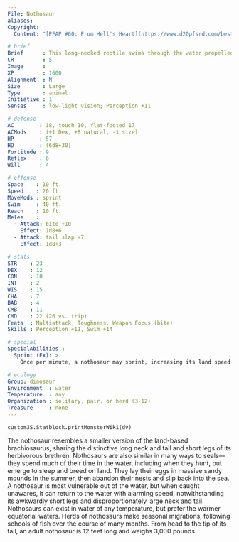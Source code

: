 ```yaml
---
File: Nothosaur
aliases:
Copyright:
  Content: "[PFAP #60: From Hell's Heart](https://www.d20pfsrd.com/bestiary/monster-listings/animals/dinosaur/nothosaur/)"

# brief
Brief      : This long-necked reptile swims through the water propelled by four paddle-like feet, whipping a long and slender tail behind it as it gnashes its sharp, needle-like teeth.
CR         : 5
Image      : 
XP         : 1600
Alignment  : N
Size       : Large
Type       : animal
Initiative : 1
Senses     : low-light vision; Perception +11

# defense
AC        : 18, touch 10, flat-footed 17
ACMods    : (+1 Dex, +8 natural, -1 size)
HP        : 57
HD        : (6d8+30)
Fortitude : 9
Reflex    : 6
Will      : 4

# offense
Space    : 10 ft.
Speed    : 20 ft.
MoveMods : sprint
Swim     : 40 ft.
Reach    : 10 ft.
Melee    :
  - Attack: bite +10
    Effect: 1d8+6
  - Attack: tail slap +7
    Effect: 1d8+3

# stats
STR    : 23
DEX    : 12
CON    : 18
INT    : 2
WIS    : 15
CHA    : 7
BAB    : 4
CMB    : 11
CMD    : 22 (26 vs. trip)
Feats  : Multiattack, Toughness, Weapon Focus (bite)
Skills : Perception +11, Swim +14

# special
SpecialAbilities :
  Sprint (Ex): >
    Once per minute, a nothosaur may sprint, increasing its land speed to 40 feet for 1 round.

# ecology
Group: dinosaur
Environment  : water
Temperature  : any
Organization : solitary, pair, or herd (3-12)
Treasure     : none
---
```

```dataviewjs
customJS.Statblock.printMonsterWiki(dv)
```
The nothosaur resembles a smaller version of the land-based brachiosaurus, sharing the distinctive long neck and tail and short legs of its herbivorous brethren. Nothosaurs are also similar in many ways to seals—they spend much of their time in the water, including when they hunt, but emerge to sleep and breed on land. They lay their eggs in massive sandy mounds in the summer, then abandon their nests and slip back into the sea. A nothosaur is most vulnerable out of the water, but when caught unawares, it can return to the water with alarming speed, notwithstanding its awkwardly short legs and disproportionately large neck and tail. Nothosaurs can exist in water of any temperature, but prefer the warmer equatorial waters. Herds of nothosaurs make seasonal migrations, following schools of fish over the course of many months. From head to the tip of its tail, an adult nothosaur is 12 feet long and weighs 3,000 pounds.
